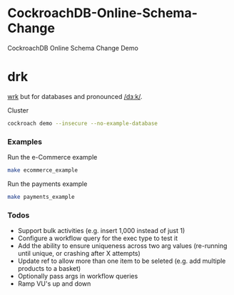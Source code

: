 # CockroachDB-Online-Schema-Change
CockroachDB Online Schema Change Demo

# drk
[wrk](https://github.com/wg/wrk) but for databases and pronounced [/dɜːk/](https://dictionary.cambridge.org/pronunciation/english/dirk).

Cluster

```sh
cockroach demo --insecure --no-example-database
```

### Examples

Run the e-Commerce example

```sh
make ecommerce_example
```

Run the payments example

```sh
make payments_example
```

### Todos

* Support bulk activities (e.g. insert 1,000 instead of just 1)
* Configure a workflow query for the exec type to test it
* Add the ability to ensure uniqueness across two arg values (re-running until unique, or crashing after X attempts)
* Update ref to allow more than one item to be seleted (e.g. add multiple products to a basket)
* Optionally pass args in workflow queries
* Ramp VU's up and down

